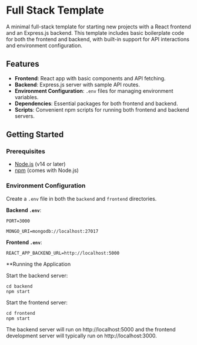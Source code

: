 # Full Stack Template

A minimal full-stack template for starting new projects with a React frontend and an Express.js backend. This template includes basic boilerplate code for both the frontend and backend, with built-in support for API interactions and environment configuration.

## Features

- **Frontend**: React app with basic components and API fetching.
- **Backend**: Express.js server with sample API routes.
- **Environment Configuration**: `.env` files for managing environment variables.
- **Dependencies**: Essential packages for both frontend and backend.
- **Scripts**: Convenient npm scripts for running both frontend and backend servers.

## Getting Started

### Prerequisites

- [Node.js](https://nodejs.org) (v14 or later)
- [npm](https://www.npmjs.com/) (comes with Node.js)

### Environment Configuration

Create a `.env` file in both the `backend` and `frontend` directories.

**Backend `.env`**:

```env
PORT=3000

MONGO_URI=mongodb://localhost:27017
```


**Frontend `.env`**:

```
REACT_APP_BACKEND_URL=http://localhost:5000

```

**Running the Application

Start the backend server:

```
cd backend
npm start

```
Start the frontend server:
```
cd frontend
npm start
```
The backend server will run on http://localhost:5000 and the frontend development server will typically run on http://localhost:3000.

